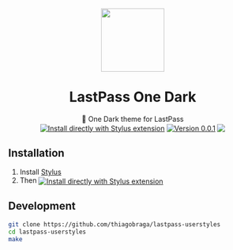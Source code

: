 <h1 align="center">
  <img src="https://user-images.githubusercontent.com/815158/33698332-64bc7934-dad1-11e7-9a66-5206c493559f.png" height="128" /><br>
  <br>
  LastPass One Dark
</h1>

<p align="center">
  🔐 One Dark theme for LastPass<br>
  <a href="https://raw.githubusercontent.com/thiagobraga/lastpass-userstyles/master/lastpass.user.css"><img src="https://img.shields.io/badge/Install%20directly%20with-Stylus-lightgrey.svg?longCache=true&logo=google&logoColor=f1f1f1" align="center" alt="Install directly with Stylus extension" /></a>
  <a href="https://raw.githubusercontent.com/thiagobraga/lastpass-userstyles/master/lastpass.user.css"><img src="https://img.shields.io/badge/version-0.0.1-CB2929.svg" align="center" alt="Version 0.0.1"></a>
  <a href="https://www.paypal.com/cgi-bin/webscr?cmd=_donations&business=thibraga06%40gmail.com&item_name=Contribuir+para+o+desenvolvimento+de+projetos+open+source&currency_code=BRL&source=url" target="_blank" rel="nofollow noopener"><img src="https://img.shields.io/badge/donate-PayPal-0a4ea1.svg" align="center"></a>
</p>

## Installation

1. Install [Stylus](https://add0n.com/stylus.html)
2. Then <a href="https://raw.githubusercontent.com/thiagobraga/lastpass-userstyles/master/lastpass.user.css"><img src="https://img.shields.io/badge/install%20directly%20with-Stylus-lightgray.svg?longCache=true&logoColor=f1f1f1" align="center" alt="Install directly with Stylus extension" /></a>

## Development

``` sh
git clone https://github.com/thiagobraga/lastpass-userstyles
cd lastpass-userstyles
make
```
